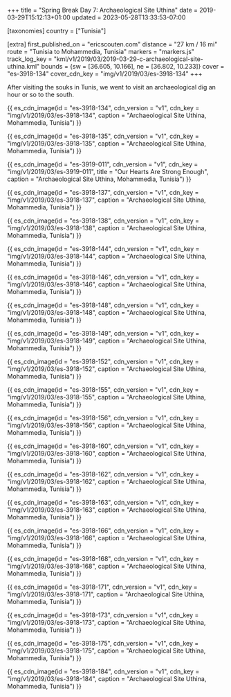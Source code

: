+++
title = "Spring Break Day 7: Archaeological Site Uthina"
date = 2019-03-29T15:12:13+01:00
updated = 2023-05-28T13:33:53-07:00

[taxonomies]
country = ["Tunisia"]

[extra]
first_published_on = "ericscouten.com"
distance = "27 km / 16 mi"
route = "Tunisia to Mohammedia, Tunisia"
markers = "markers.js"
track_log_key = "kml/v1/2019/03/2019-03-29-c-archaeological-site-uthina.kml"
bounds = {sw = [36.605, 10.166], ne = [36.802, 10.233]}
cover = "es-3918-134"
cover_cdn_key = "img/v1/2019/03/es-3918-134"
+++

After visiting the souks in Tunis, we went to visit an archaeological dig an hour or so to the south.

<!-- more -->

{{ es_cdn_image(id = "es-3918-134", cdn_version = "v1", cdn_key = "img/v1/2019/03/es-3918-134", caption = "Archaeological Site Uthina, Mohammedia, Tunisia") }}

{{ es_cdn_image(id = "es-3918-135", cdn_version = "v1", cdn_key = "img/v1/2019/03/es-3918-135", caption = "Archaeological Site Uthina, Mohammedia, Tunisia") }}

{{ es_cdn_image(id = "es-3919-011", cdn_version = "v1", cdn_key = "img/v1/2019/03/es-3919-011", title = "Our Hearts Are Strong Enough", caption = "Archaeological Site Uthina, Mohammedia, Tunisia") }}

{{ es_cdn_image(id = "es-3918-137", cdn_version = "v1", cdn_key = "img/v1/2019/03/es-3918-137", caption = "Archaeological Site Uthina, Mohammedia, Tunisia") }}

{{ es_cdn_image(id = "es-3918-138", cdn_version = "v1", cdn_key = "img/v1/2019/03/es-3918-138", caption = "Archaeological Site Uthina, Mohammedia, Tunisia") }}

{{ es_cdn_image(id = "es-3918-144", cdn_version = "v1", cdn_key = "img/v1/2019/03/es-3918-144", caption = "Archaeological Site Uthina, Mohammedia, Tunisia") }}

{{ es_cdn_image(id = "es-3918-146", cdn_version = "v1", cdn_key = "img/v1/2019/03/es-3918-146", caption = "Archaeological Site Uthina, Mohammedia, Tunisia") }}

{{ es_cdn_image(id = "es-3918-148", cdn_version = "v1", cdn_key = "img/v1/2019/03/es-3918-148", caption = "Archaeological Site Uthina, Mohammedia, Tunisia") }}

{{ es_cdn_image(id = "es-3918-149", cdn_version = "v1", cdn_key = "img/v1/2019/03/es-3918-149", caption = "Archaeological Site Uthina, Mohammedia, Tunisia") }}

{{ es_cdn_image(id = "es-3918-152", cdn_version = "v1", cdn_key = "img/v1/2019/03/es-3918-152", caption = "Archaeological Site Uthina, Mohammedia, Tunisia") }}

{{ es_cdn_image(id = "es-3918-155", cdn_version = "v1", cdn_key = "img/v1/2019/03/es-3918-155", caption = "Archaeological Site Uthina, Mohammedia, Tunisia") }}

{{ es_cdn_image(id = "es-3918-156", cdn_version = "v1", cdn_key = "img/v1/2019/03/es-3918-156", caption = "Archaeological Site Uthina, Mohammedia, Tunisia") }}

{{ es_cdn_image(id = "es-3918-160", cdn_version = "v1", cdn_key = "img/v1/2019/03/es-3918-160", caption = "Archaeological Site Uthina, Mohammedia, Tunisia") }}

{{ es_cdn_image(id = "es-3918-162", cdn_version = "v1", cdn_key = "img/v1/2019/03/es-3918-162", caption = "Archaeological Site Uthina, Mohammedia, Tunisia") }}

{{ es_cdn_image(id = "es-3918-163", cdn_version = "v1", cdn_key = "img/v1/2019/03/es-3918-163", caption = "Archaeological Site Uthina, Mohammedia, Tunisia") }}

{{ es_cdn_image(id = "es-3918-166", cdn_version = "v1", cdn_key = "img/v1/2019/03/es-3918-166", caption = "Archaeological Site Uthina, Mohammedia, Tunisia") }}

{{ es_cdn_image(id = "es-3918-168", cdn_version = "v1", cdn_key = "img/v1/2019/03/es-3918-168", caption = "Archaeological Site Uthina, Mohammedia, Tunisia") }}

{{ es_cdn_image(id = "es-3918-171", cdn_version = "v1", cdn_key = "img/v1/2019/03/es-3918-171", caption = "Archaeological Site Uthina, Mohammedia, Tunisia") }}

{{ es_cdn_image(id = "es-3918-173", cdn_version = "v1", cdn_key = "img/v1/2019/03/es-3918-173", caption = "Archaeological Site Uthina, Mohammedia, Tunisia") }}

{{ es_cdn_image(id = "es-3918-175", cdn_version = "v1", cdn_key = "img/v1/2019/03/es-3918-175", caption = "Archaeological Site Uthina, Mohammedia, Tunisia") }}

{{ es_cdn_image(id = "es-3918-184", cdn_version = "v1", cdn_key = "img/v1/2019/03/es-3918-184", caption = "Archaeological Site Uthina, Mohammedia, Tunisia") }}
